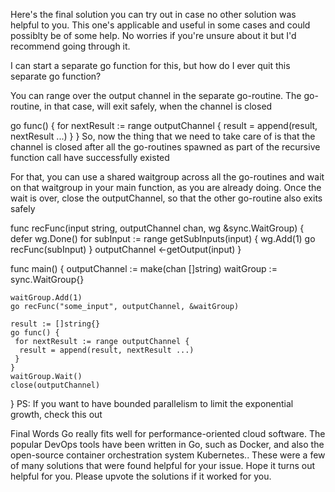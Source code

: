 Here's the final solution you can try out in case no other solution was helpful to you. This one's applicable and useful in some cases and could possiblty be of some help. No worries if you're unsure about it but I'd recommend going through it.

I can start a separate go function for this, but how do I ever quit this separate go function?

You can range over the output channel in the separate go-routine. The go-routine, in that case, will exit safely, when the channel is closed

go func() {
   for nextResult := range outputChannel {
     result = append(result, nextResult ...)
   }
}
So, now the thing that we need to take care of is that the channel is closed after all the go-routines spawned as part of the recursive function call have successfully existed

For that, you can use a shared waitgroup across all the go-routines and wait on that waitgroup in your main function, as you are already doing. Once the wait is over, close the outputChannel, so that the other go-routine also exits safely

func recFunc(input string, outputChannel chan, wg &sync.WaitGroup) {
    defer wg.Done()
    for subInput := range getSubInputs(input) {
        wg.Add(1)
        go recFunc(subInput)
    }
    outputChannel <-getOutput(input)
}

func main() {
    outputChannel := make(chan []string)
    waitGroup := sync.WaitGroup{}

    waitGroup.Add(1)
    go recFunc("some_input", outputChannel, &waitGroup)

    result := []string{}
    go func() {
     for nextResult := range outputChannel {
      result = append(result, nextResult ...)
     }
    }
    waitGroup.Wait()
    close(outputChannel)        
}
PS: If you want to have bounded parallelism to limit the exponential growth, check this out


Final Words
Go really fits well for performance-oriented cloud software. The popular DevOps tools have been written in Go, such as Docker, and also the open-source container orchestration system Kubernetes.. These were a few of many solutions that were found helpful for your issue. Hope it turns out helpful for you. Please upvote the solutions if it worked for you.